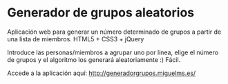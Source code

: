 # Generador de grupos aleatorios
Aplicación web para generar un número determinado de grupos a partir de una lista de miembros. HTML5 + CSS3 + jQuery

Introduce las personas/miembros a agrupar uno por línea, elige el número de grupos y el algoritmo los generará aleatoriamente :) Fácil.

Accede a la aplicación aquí: http://generadorgrupos.miguelms.es/
